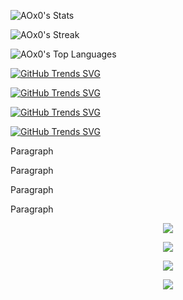![AOx0's Stats](https://github-readme-stats.vercel.app/api?username=AOx0&theme=default&show_icons=true&hide_border=true&count_private=true)

![AOx0's Streak](https://github-readme-streak-stats.herokuapp.com/?user=AOx0&theme=default&hide_border=true)

![AOx0's Top Languages](https://github-readme-stats.vercel.app/api/top-langs/?username=AOx0&theme=default&show_icons=true&hide_border=true&layout=compact)

[![GitHub Trends SVG](https://api.githubtrends.io/user/svg/AOx0/langs?time_range=one_year&include_private=True&loc_metric=changed&theme=classic)](https://githubtrends.io)

[![GitHub Trends SVG](https://api.githubtrends.io/user/svg/AOx0/langs?time_range=one_year&include_private=True&theme=classic)](https://githubtrends.io)

[![GitHub Trends SVG](https://api.githubtrends.io/user/svg/AOx0/repos?time_range=one_year&include_private=True&theme=classic)](https://githubtrends.io)

[![GitHub Trends SVG](https://api.githubtrends.io/user/svg/AOx0/repos?time_range=one_year&include_private=True&loc_metric=changed&theme=classic)](https://githubtrends.io)

<link rel="stylesheet" href="./assets/bootstrap/css/bootstrap.min.css">
<link rel="stylesheet" href="./assets/css/styles.css">

<div class="container">
    <div class="row">
        <div class="col-md-6">
            <p>Paragraph</p>
        </div>
        <div class="col-md-6">
            <p>Paragraph</p>
        </div>
    </div>
</div>
<div class="container">
    <div class="row">
        <div class="col-md-6">
            <p>Paragraph</p>
        </div>
        <div class="col-md-6">
            <p>Paragraph</p>
        </div>
    </div>
</div>

<script src="./assets/bootstrap/js/bootstrap.min.js"></script>

<p align="center"> <img src="https://activity-graph.herokuapp.com/graph?username=aox0&bg_color=0d1117&color=ffffff&line=31d32b&point=ffffff&area=true&hide_border=true" align="center" /> </p>

<p align="center"> <img src="http://github-readme-streak-stats.herokuapp.com?user=AOx0&theme=github-dark&hide_border=true&date_format=M%20j%5B%2C%20Y%5D" align="center" /> </p>

<p align="center"> <img src="https://github-readme-stats.vercel.app/api?username=aox0&show_icons=true&theme=github_dark&include_all_commits=true&hide_border=true" align="center" /> </p>

<p align="center"> <img src="https://github-readme-stats.vercel.app/api/top-langs/?username=aox0&layout=compact&theme=github_dark&hide_border=true" align="center" /> </p>
<!--
**AOx0/AOx0** is a ✨ _special_ ✨ repository because its `README.md` (this file) appears on your GitHub profile.

Here are some ideas to get you started:

- 🔭 I’m currently working on ...
- 🌱 I’m currently learning ...
- 👯 I’m looking to collaborate on ...
- 🤔 I’m looking for help with ...
- 💬 Ask me about ...
- 📫 How to reach me: ...
- 😄 Pronouns: ...
- ⚡ Fun fact: ...
-->

